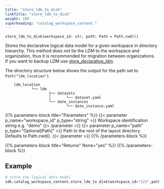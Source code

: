 ```yaml
---
title: "store_ldm_to_disk"
linkTitle: "store_ldm_to_disk"
weight: 100
superheading: "catalog_workspace_content."
---
```



``store_ldm_to_disk(workspace_id: str, path: Path = Path.cwd())``

Stores the declarative logical data model for a given workspace in directory hierarchy. This method does not tie the LDM to the workspace and organization, thus it is recommended for migration between organizations. If you want to backup LDM use [store_declarative_ldm](../store_declarative_ldm/).

The directory structure below shows the output for the path set to `Path("ldm_location")`.

        ldm_location
                └── ldm
                        ├── datasets
                        │       └── dataset.yaml
                        └── date_instances
                                └── date_instance.yaml

{{% parameters-block  title="Parameters" %}}
{{< parameter p_name="workspace_id" p_type="string" >}}
Workspace identification string e.g. "demo"
{{< /parameter >}}
{{< parameter p_name="path" p_type="Optional[Path]" >}}
Path to the root of the layout directory. Defaults to Path.cwd().
{{< /parameter >}}
{{% /parameters-block %}}

{{% parameters-block title="Returns" None="yes" %}}
{{% /parameters-block %}}

## Example

```Python
# store the logical data model
sdk.catalog_workspace_content.store_ldm_to_disk(workspace_id="123",path=Path.cwd())
```
